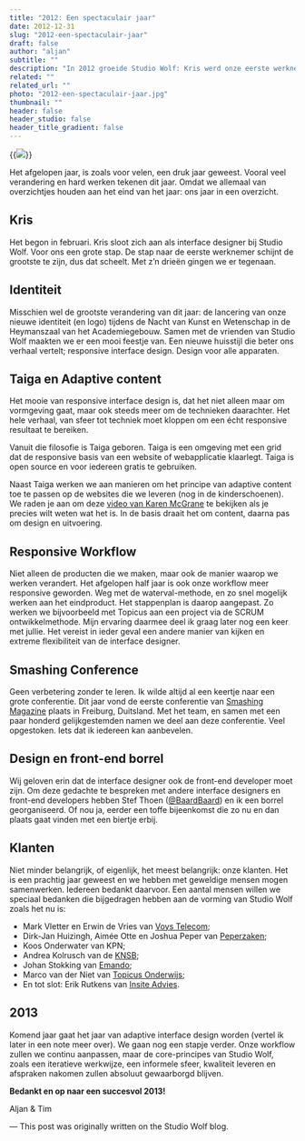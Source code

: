 ```yaml
---
title: "2012: Een spectaculair jaar"
date: 2012-12-31
slug: "2012-een-spectaculair-jaar"
draft: false
author: "aljan"
subtitle: ""
description: "In 2012 groeide Studio Wolf: Kris werd onze eerste werknemer, een nieuwe identiteit werd gelanceerd en projecten als Taiga en adaptive content kwamen tot leven. We kijken uit naar 2013."
related: ""
related_url: ""
photo: "2012-een-spectaculair-jaar.jpg"
thumbnail: ""
header: false
header_studio: false
header_title_gradient: false
---
```


{{<image src="2012-een-spectaculair-jaar.jpg">}}

Het afgelopen jaar, is zoals voor velen, een druk jaar geweest. Vooral veel verandering en hard werken tekenen dit jaar. Omdat we allemaal van overzichtjes houden aan het eind van het jaar: ons jaar in een overzicht.

## Kris

Het begon in februari. Kris sloot zich aan als interface designer bij Studio Wolf. Voor ons een grote stap. De stap naar de eerste werknemer schijnt de grootste te zijn, dus dat scheelt. Met z’n drieën gingen we er tegenaan.

## Identiteit

Misschien wel de grootste verandering van dit jaar: de lancering van onze nieuwe identiteit (en logo) tijdens de Nacht van Kunst en Wetenschap in de Heymanszaal van het Academiegebouw. Samen met de vrienden van Studio Wolf maakten we er een mooi feestje van. Een nieuwe huisstijl die beter ons verhaal vertelt; responsive interface design. Design voor alle apparaten.

## Taiga en Adaptive content

Het mooie van responsive interface design is, dat het niet alleen maar om vormgeving gaat, maar ook steeds meer om de technieken daarachter. Het hele verhaal, van sfeer tot techniek moet kloppen om een écht responsive resultaat te bereiken.

Vanuit die filosofie is Taiga geboren. Taiga is een omgeving met een grid dat de responsive basis van een website of webapplicatie klaarlegt. Taiga is open source en voor iedereen gratis te gebruiken.

Naast Taiga werken we aan manieren om het principe van adaptive content toe te passen op de websites die we leveren (nog in de kinderschoenen). We raden je aan om deze [video van Karen McGrane](https://karenmcgrane.com/2012/09/04/adapting-ourselves-to-adaptive-content-video-slides-and-transcript-oh-my/) te bekijken als je precies wilt weten wat het is. In de basis draait het om content, daarna pas om design en uitvoering.

## Responsive Workflow

Niet alleen de producten die we maken, maar ook de manier waarop we werken verandert. Het afgelopen half jaar is ook onze workflow meer responsive geworden. Weg met de waterval-methode, en zo snel mogelijk werken aan het eindproduct. Het stappenplan is daarop aangepast. Zo werken we bijvoorbeeld met Topicus aan een project via de SCRUM ontwikkelmethode. Mijn ervaring daarmee deel ik graag later nog een keer met jullie. Het vereist in ieder geval een andere manier van kijken en extreme flexibiliteit van de interface designer.

## Smashing Conference

Geen verbetering zonder te leren. Ik wilde altijd al een keertje naar een grote conferentie. Dit jaar vond de eerste conferentie van [Smashing Magazine](http://smashingmagazine.com) plaats in Freiburg, Duitsland. Met het team, en samen met een paar honderd gelijkgestemden namen we deel aan deze conferentie. Veel opgestoken. Iets dat ik iedereen kan aanbevelen.

## Design en front-end borrel

Wij geloven erin dat de interface designer ook de front-end developer moet zijn. Om deze gedachte te bespreken met andere interface designers en front-end developers hebben Stef Thoen ([@BaardBaard](https://twitter.com/baardbaard)) en ik een borrel georganiseerd. Of nou ja, eerder een toffe bijeenkomst die zo nu en dan plaats gaat vinden met een biertje erbij.

## Klanten

Niet minder belangrijk, of eigenlijk, het meest belangrijk: onze klanten. Het is een prachtig jaar geweest en we hebben met geweldige mensen mogen samenwerken. Iedereen bedankt daarvoor. Een aantal mensen willen we speciaal bedanken die bijgedragen hebben aan de vorming van Studio Wolf zoals het nu is:
- Mark Vletter en Erwin de Vries van [Voys Telecom](http://www.voys.nl);
- Dirk-Jan Huizingh, Aimée Otte en Joshua Peper van [Peperzaken](http://www.peperzaken.nl/);
- Koos Onderwater van KPN;
- Andrea Kolrusch van de [KNSB](http://live.schaatsen.nl/);
- Johan Stokking van [Emando](http://www.emando.nl/);
- Marco van der Niet van [Topicus Onderwijs](http://www.topicus.nl);
- En tot slot: Erik Rutkens van [Insite Advies](http://www.insitegroep.nl/).

## 2013

Komend jaar gaat het jaar van adaptive interface design worden (vertel ik later in een note meer over). We gaan nog een stapje verder. Onze workflow zullen we continu aanpassen, maar de core-principes van Studio Wolf, zoals een iteratieve werkwijze, een informele sfeer, kwaliteit leveren en afspraken nakomen zullen absoluut gewaarborgd blijven.

**Bedankt en op naar een succesvol 2013!**

Aljan &amp; Tim

— This post was originally written on the Studio Wolf blog.